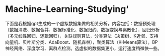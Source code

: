 # Machine-Learning-Studying‘
下面是我根据gpt生成的一个虚拟数据集做的相关分析，内容包括：数据预处理（数据清洗、数据合并、数据标准化、数据归约、数据变换与离散化），回归分析（多元线性回归、逻辑回归），关联规则算法，分类算法（决策树、K近邻、支持向量机、贝叶斯分类、AdaBoost、随机森林），聚类算法（K-Means算法），BP神经网络、深度学习、离群点检测。选虚拟的数据集更小，运行速度稍微快一些。
